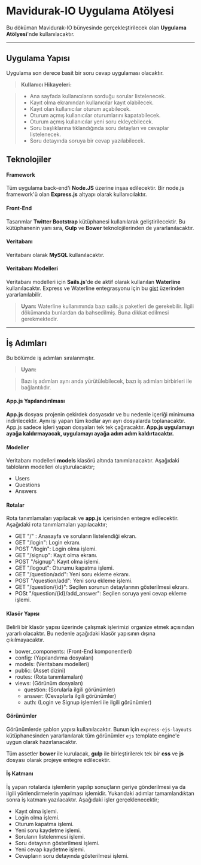 Mavidurak-IO Uygulama Atölyesi
===========================


Bu döküman Mavidurak-IO bünyesinde gerçekleştirilecek olan **Uygulama Atölyesi**'nde kullanılacaktır.  

----------


Uygulama Yapısı
------------------------

Uygulama son derece basit bir soru cevap uygulaması olacaktır. 

> **Kullanıcı Hikayeleri:**

> - Ana sayfada kullanıcıların sorduğu sorular listelenecek.
> - Kayıt olma ekranından kullanıcılar kayıt olabilecek.
> - Kayıt olan kullanıcılar oturum açabilecek. 
> - Oturum açmış kullanıcılar oturumlarını kapatabilecek.
> - Oturum açmış kullanıcılar yeni soru ekleyebilecek.
> - Soru başlıklarına tıklandığında soru detayları ve cevaplar listelenecek. 
> - Soru detayında soruya bir cevap yazılabilecek. 

Teknolojiler 
------------------------

#### <i class="icon-cog"></i> Framework

Tüm uygulama back-end'i **Node.JS** üzerine inşaa edilecektir. Bir node.js framework'ü olan **Express.js** altyapı olarak kullanıcılaktır. 

#### <i class="icon-folder-open"></i> Front-End

Tasarımlar **Twitter Bootstrap** kütüphanesi kullanılarak geliştirilecektir. Bu kütüphanenin yanı sıra, **Gulp** ve **Bower** teknolojilerinden de yararlanılacaktır. 

#### <i class="icon-pencil"></i> Veritabanı

Veritabanı olarak **MySQL** kullanılacaktır. 

#### <i class="icon-trash"></i> Veritabanı Modelleri

Veritabanı modelleri için **Sails.js**'de de aktif olarak kullanılan **Waterline** kullanılacaktır. Express ve Waterline entegrasyonu için bu [gist](https://gist.github.com/particlebanana/8441398) üzerinden yararlanılabilir. 

> **Uyarı:** Waterline kullanımında bazı sails.js paketleri de gerekebilir. İlgili dökümanda bunlardan da bahsedilmiş. Buna dikkat edilmesi gerekmektedir.


----------


İş Adımları
-------------------

Bu bölümde iş adımları sıralanmıştır. 

> **Uyarı:**

> Bazı iş adımları aynı anda yürütülebilecek, bazı iş adımları birbirleri ile bağlantılıdır. 

#### <i class="icon-refresh"></i> App.js Yapılandırılması

**App.js** dosyası projenin çekirdek dosyasıdır ve bu nedenle içeriği minimuma indirilecektir. Aynı işi yapan tüm kodlar ayrı ayrı dosyalarda toplanacaktır. App.js sadece işleri yapan dosyaları tek tek çağıracaktır. **App.js uygulamayı ayağa kaldırmayacak, uygulamayı ayağa adım adım kaldırtacaktır.**

#### <i class="icon-refresh"></i> Modeller

Veritabanı modelleri **models** klasörü altında tanımlanacaktır. Aşağıdaki tabloların modelleri oluşturulacaktır;

* Users
* Questions
* Answers

#### <i class="icon-refresh"></i> Rotalar

Rota tanımlamaları yapılacak ve **app.js** içerisinden entegre edilecektir. Aşağıdaki rota tanımlamaları yapılacaktır;

* GET "/" : Anasayfa ve soruların listelendiği ekran.
* GET "/login": Login ekranı.
* POST "/login": Login olma işlemi.
* GET "/signup": Kayıt olma ekranı.
* POST "/signup": Kayıt olma işlemi.
* GET "/logout": Oturumu kapatma işlemi.
* GET "/question/add": Yeni soru ekleme ekranı.
* POST "/question/add": Yeni soru ekleme işlemi.
* GET "/question/{id}": Seçilen sorunun detaylarının gösterilmesi ekranı.
* POSt "/question/{id}/add_answer": Seçilen soruya yeni cevap ekleme işlemi.

#### <i class="icon-refresh"></i> Klasör Yapısı

Belirli bir klasör yapısı üzerinde çalışmak işlerimizi organize etmek açısından yararlı olacaktır. Bu nedenle aşağıdaki klasör yapısının dışına çıkılmayacaktır. 

* bower_components: (Front-End komponentleri)
* config: (Yapılandırma dosyaları)
* models: (Veritabanı modelleri)
* public: (Asset dizini)
* routes: (Rota tanımlamaları)
* views: (Görünüm dosyaları)
  * question: (Sorularla ilgili görünümler)
  * answer: (Cevaplarla ilgili görünümler)
  * auth: (Login ve Signup işlemleri ile ilgili görünümler)

#### <i class="icon-refresh"></i> Görünümler

Görünümlerde şablon yapısı kullanılacaktır. Bunun için `express-ejs-layouts` kütüphanesinden yararlanılarak tüm görünümler `ejs` template engine'e uygun olarak hazırlanacaktır. 

Tüm assetler **bower** ile kurulacak, **gulp** ile birleştirilerek tek bir **css** ve **js** dosyası olarak projeye entegre edilecektir.  

#### <i class="icon-refresh"></i> İş Katmanı

İş yapan rotalarda işlemlerin yapılıp sonuçların geriye gönderilmesi ya da ilgili yönlendirmelerin yapılması işlemidir. Yukarıdaki adımlar tamamlandıktan sonra iş katmanı yazılacaktır. Aşağıdaki işler gerçeklenecektir;

* Kayıt olma işlemi.
* Login olma işlemi.
* Oturum kapatma işlemi.
* Yeni soru kaydetme işlemi.
* Soruların listelenmesi işlemi.
* Soru detayının gösterilmesi işlemi.
* Yeni cevap kaydetme işlemi.
* Cevapların soru detayında gösterilmesi işlemi.
